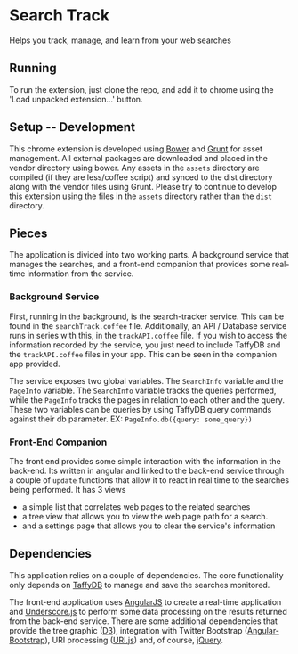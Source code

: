 # Search Track
Helps you track, manage, and learn from your web searches

Running
---------

To run the extension, just clone the repo, and add it to chrome using the 'Load unpacked extension...' button. 

Setup -- Development
-----------

This chrome extension is developed using [Bower](http://bower.io) and [Grunt](http://gruntjs.com) for asset management. All 
external packages are downloaded and placed in the vendor directory using bower. Any assets in the `assets` directory are
compiled (if they are less/coffee script) and synced to the dist directory along with the vendor files using Grunt. Please try
to continue to develop this extension using the files in the `assets` directory rather than the `dist` directory.

Pieces
-------------
The application is divided into two working parts. A background service that manages the searches, and a front-end companion
that provides some real-time information from the service. 

### Background Service
 First, running in the background, is the search-tracker service. This can be found in the `searchTrack.coffee` file. Additionally, 
 an API / Database service runs in series with this, in the `trackAPI.coffee` file. If you wish to access the information 
 recorded by the service, you just need to include TaffyDB and the `trackAPI.coffee` files in your app. This can be 
 seen in the companion app provided.
 
 The service exposes two global variables. The `SearchInfo` variable and the `PageInfo` variable. The `SearchInfo` variable 
 tracks the queries performed, while the `PageInfo` tracks the pages in relation to each other and the query. These two variables
 can be queries by using TaffyDB query commands against their db parameter. EX: `PageInfo.db({query: some_query})`
 
### Front-End Companion
  The front end provides some simple interaction with the information in the back-end. Its written in angular and linked to the
  back-end service through a couple of `update` functions that allow it to react in real time to the searches being performed.
  It has 3 views
  - a simple list that correlates web pages to the related searches
  - a tree view that allows you to view the web page path for a search.
  - and a settings page that allows you to clear the service's information

Dependencies
---------------

This application relies on a couple of dependencies. The core functionality only depends on [TaffyDB](http://www.taffydb.com) to
manage and save the searches monitored.

The front-end application uses [AngularJS](https://angularjs.org) to create a real-time application and 
[Underscore.js](http://underscorejs.org/) to perform some data processing on the results returned from the back-end service.
There are some additional dependencies that provide the tree graphic ([D3](http://d3js.org)), integration with Twitter Bootstrap ([Angular-Bootstrap](http://angular-ui.github.io/bootstrap/)),
URI processing ([URI.js](http://medialize.github.io/URI.js/)) and, of course, [jQuery](http://jquery.com). 
